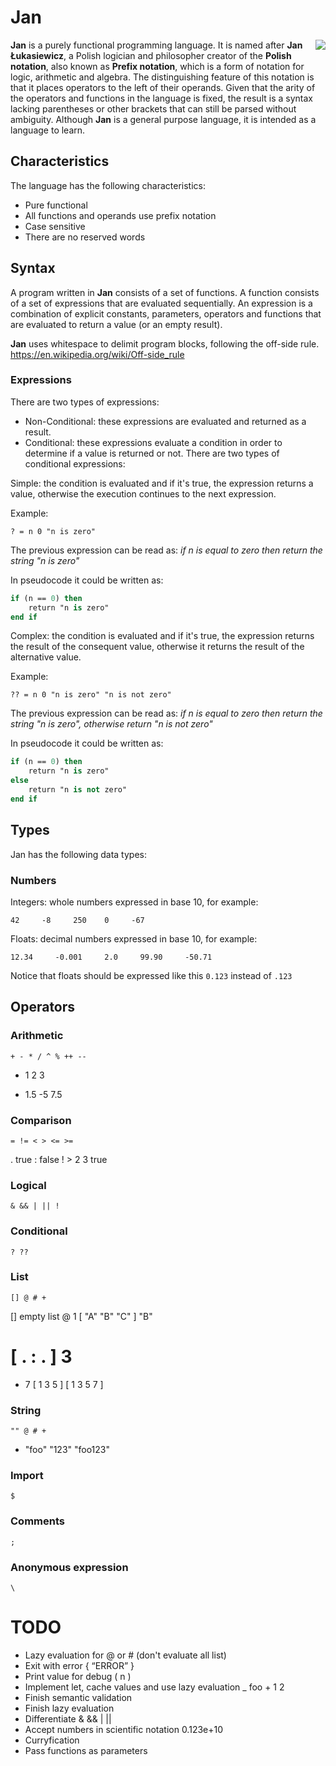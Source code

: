 # Jan

<img align="right" src="http://i.imgur.com/Q4fvRk0.png">

**Jan** is a purely functional programming language. It is named after **Jan Łukasiewicz**, a Polish logician and philosopher creator of the **Polish notation**, also known as **Prefix notation**, which is a form of notation for logic, arithmetic and algebra. The distinguishing feature of this notation is that it places operators to the left of their operands. Given that the arity of the operators and functions in the language is fixed, the result is a syntax lacking parentheses or other brackets that can still be parsed without ambiguity. Although **Jan** is a general purpose language, it is intended as a language to learn.

## Characteristics

The language has the following characteristics:

* Pure functional
* All functions and operands use prefix notation
* Case sensitive
* There are no reserved words

## Syntax

A program written in **Jan** consists of a set of functions. A function consists of a set of expressions that are evaluated sequentially. An expression is a combination of explicit constants, parameters, operators and functions that are evaluated to return a value (or an empty result).

**Jan** uses whitespace to delimit program blocks, following the off-side rule.
https://en.wikipedia.org/wiki/Off-side_rule

### Expressions

There are two types of expressions:

* Non-Conditional: these expressions are evaluated and returned as a result.
* Conditional: these expressions evaluate a condition in order to determine if a value is returned or not. There are two types of conditional expressions:

Simple: the condition is evaluated and if it's true, the expression returns a value, otherwise the execution continues to the next expression.

Example:

```common-lisp
? = n 0 "n is zero"
```

The previous expression can be read as: _if n is equal to zero then return the string "n is zero"_

In pseudocode it could be written as:

```pascal
if (n == 0) then
    return "n is zero"
end if
```

Complex: the condition is evaluated and if it's true, the expression returns the result of the consequent value, otherwise it returns the result of the alternative value.

Example:

```common-lisp
?? = n 0 "n is zero" "n is not zero"
```

The previous expression can be read as: _if n is equal to zero then return the string "n is zero", otherwise return "n is not zero"_

In pseudocode it could be written as:

```pascal
if (n == 0) then
    return "n is zero"
else
    return "n is not zero"
end if
```

## Types

Jan has the following data types:

### Numbers

Integers: whole numbers expressed in base 10, for example:

``42     -8     250    0     -67``

Floats: decimal numbers expressed in base 10, for example:

``12.34     -0.001     2.0     99.90     -50.71``

Notice that floats should be expressed like this ``0.123`` instead of ``.123``

## Operators

### Arithmetic

``+ - * / ^ % ++ --``

+ 1 2		3
* 1.5 -5	7.5

### Comparison

``= != < > <= >=``

.			true
:			false
! > 2 3		true

### Logical

``& && | || !``

### Conditional

``? ??``

### List

``[] @ # +``

[] 					    empty list
@ 1 [ "A" "B" "C" ] 	"B"
# [ . : . ]			    3
+ 7 [ 1 3 5 ] 			[ 1 3 5 7 ]

### String

``"" @ # +``

+ "foo" "123"       "foo123"

### Import

``$``

### Comments

``;``

### Anonymous expression

``\``

# TODO

* Lazy evaluation for @ or # (don't evaluate all list)
* Exit with error { “ERROR” }
* Print value for debug ( n )
* Implement let, cache values and use lazy evaluation _ foo + 1 2
* Finish semantic validation
* Finish lazy evaluation
* Differentiate & && | ||
* Accept numbers in scientific notation 0.123e+10
* Curryfication
* Pass functions as parameters